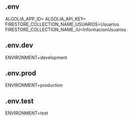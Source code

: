 .env
------------------------------------------
ALGOLIA_APP_ID=
ALGOLIA_API_KEY=
FIRESTORE_COLLECTION_NAME_USUARIOS=Usuarios
FIRESTORE_COLLECTION_NAME_IU=InformacionUsuarios


.env.dev
------------------------------------------
ENVIRONMENT=development


.env.prod
------------------------------------------
ENVIRONMENT=production


.env.test
------------------------------------------
ENVIRONMENT=test